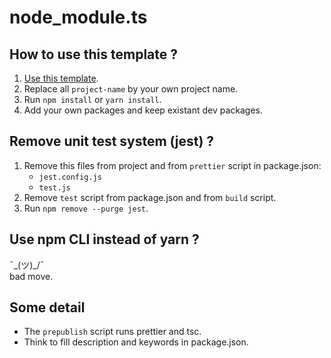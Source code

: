# node_module.ts

## How to use this template ?

1. [Use this template](https://github.com/CamilleAbella/node_module.ts/generate).
2. Replace all `project-name` by your own project name.
3. Run `npm install` or `yarn install`.
4. Add your own packages and keep existant dev packages.

## Remove unit test system (jest) ?

1. Remove this files from project and from `prettier` script in package.json:
    - `jest.config.js`
    - `test.js`
2. Remove `test` script from package.json and from `build` script.
3. Run `npm remove --purge jest`.

## Use npm CLI instead of yarn ?

¯\_(ツ)_/¯   
bad move.

## Some detail

- The `prepublish` script runs prettier and tsc.
- Think to fill description and keywords in package.json.